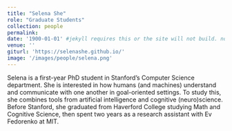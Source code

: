 ```yaml
---
title: "Selena She"
role: "Graduate Students"
collection: people
permalink: 
date: '1900-01-01' #jekyll requires this or the site will not build. not sure what it does yet. order?
venue: ''
giturl: 'https://selenashe.github.io/'
image: '/images/people/selena.png'
---
```


Selena is a first-year PhD student in Stanford’s Computer Science department. She is interested in how humans (and machines) understand and communicate with one another in goal-oriented settings. To study this, she combines tools from artificial intelligence and cognitive (neuro)science. Before Stanford, she graduated from Haverford College studying Math and Cognitive Science, then spent two years as a research assistant with Ev Fedorenko at MIT. 

